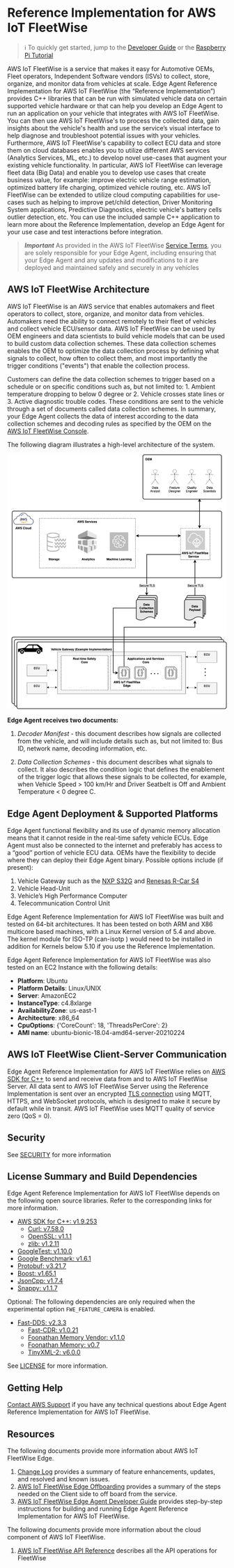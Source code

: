 Reference Implementation for AWS IoT FleetWise 
======================

> :information_source: To quickly get started, jump to the [Developer Guide](./docs/dev-guide/edge-agent-dev-guide.md)
  or the [Raspberry Pi Tutorial](./docs/rpi-tutorial/raspberry-pi-tutorial.md)

AWS IoT FleetWise is a service that makes it easy for Automotive OEMs, Fleet operators, Independent Software vendors (ISVs)  to collect, store, organize, and monitor data from vehicles at scale. Edge Agent Reference Implementation for AWS IoT FleetWise (the “Reference Implementation”) provides C++ libraries that can be run with simulated vehicle data on certain supported vehicle hardware or that can help you develop an Edge Agent to run  an application on your vehicle that integrates with AWS IoT FleetWise. You can then use AWS IoT FleetWise's to process the collected data, gain insights about the vehicle's health and use the service’s visual interface to help diagnose and troubleshoot potential issues with your vehicles. Furthermore, AWS IoT FleetWise's capability to collect ECU data and store them on cloud databases enables you to utilize different AWS services (Analytics Services, ML, etc.) to develop novel use-cases that augment your existing vehicle functionality.
In particular, AWS IoT FleetWise can leverage fleet data (Big Data) and enable you to develop use cases that create business value, for example: improve electric vehicle range estimation, optimized battery life charging, optimized vehicle routing, etc. AWS IoT FleetWise can be extended to utilize cloud computing capabilities for use-cases such as helping to improve pet/child detection, Driver Monitoring System applications, Predictive Diagnostics, electric vehicle's battery cells outlier detection, etc.
You can use the included sample C++ application to learn more about the Reference Implementation, develop an Edge Agent for your use case and test interactions before integration.


> _**Important**_ 
> As provided in the AWS IoT FleetWise [Service Terms](https://aws.amazon.com/service-terms/), you are solely responsible for your Edge Agent, including ensuring that your Edge Agent and any updates and modifications to it are deployed and maintained safely and securely in any vehicles 

## AWS IoT FleetWise Architecture

AWS IoT FleetWise is an AWS service that enables automakers and fleet operators to collect, store, organize, and monitor data from vehicles. Automakers need the ability to connect remotely to their fleet of vehicles and collect vehicle ECU/sensor data. AWS IoT FleetWise can be used by OEM engineers and data scientists to build vehicle models that can be used to build custom data collection schemes. These data collection schemes enables the OEM to optimize the data collection process by defining what signals to collect, how often to collect them, and most importantly the trigger conditions ("events") that enable the collection process.

Customers can define the data collection schemes to trigger based on a schedule or on specific conditions such as, but not limited to: 1. Ambient temperature dropping to below 0 degree or 2. Vehicle crosses state lines or 3. Active diagnostic trouble codes. These conditions are sent to the vehicle through a set of documents called data collection schemes. In summary, your  Edge Agent collects the data of interest according to the data collection schemes and decoding rules as specified by the OEM on the
[AWS IoT FleetWise Console](https://aws.amazon.com/iot-fleetwise/).

The  following diagram illustrates a high-level architecture of the system.





<img src="./docs/iot-FleetWise-architecture.png" />



**Edge Agent receives two documents:**

1. *Decoder Manifest* - this document describes how signals are collected from the vehicle, and will include details such as, but not limited to: Bus ID, network name, decoding information, etc. 

2. *Data Collection Schemes* - this document describes what signals to collect. It also describes the condition logic that defines the enablement of the trigger logic that allows these signals to be collected, for example, when Vehicle Speed > 100 km/Hr and Driver Seatbelt is Off and Ambient Temperature <  0 degree C. 

## Edge Agent Deployment & Supported Platforms

Edge Agent functional flexibility and its use of dynamic memory allocation means that it cannot reside in the real-time safety vehicle ECUs. Edge Agent must also be connected to the internet and preferably has access to a “good” portion of vehicle ECU data. OEMs have the flexibility to decide where they can deploy their  Edge Agent binary. Possible options include (if present):

1. Vehicle Gateway such as the [NXP S32G](https://www.nxp.com/products/processors-and-microcontrollers/arm-processors/s32g-vehicle-network-processors/s32g2-processors-for-vehicle-networking:S32G2) and [Renesas R-Car S4](https://www.renesas.com/jp/en/products/automotive-products/automotive-system-chips-socs/rtp8a779f0askb0sp2s-r-car-s4-reference-boardspider)
2. Vehicle Head-Unit
3. Vehicle’s High Performance Computer
4. Telecommunication Control Unit



Edge Agent Reference Implementation for AWS IoT FleetWise was built and tested on 64-bit architectures. It has been tested on both ARM and X86 multicore based machines, with a Linux Kernel version of 5.4 and above. The kernel module for ISO-TP (can-isotp ) would need to be installed in addition for Kernels below 5.10 if you use the Reference Implementation.

Edge Agent Reference Implementation for AWS IoT FleetWise was also tested on an EC2 Instance with the following details:


- **Platform**: Ubuntu
- **Platform Details**: Linux/UNIX
- **Server**: AmazonEC2
- **InstanceType**: c4.8xlarge
- **AvailabilityZone**: us-east-1
- **Architecture**: x86_64
- **CpuOptions**: {'CoreCount': 18, 'ThreadsPerCore': 2}
- **AMI name**: ubuntu-bionic-18.04-amd64-server-20210224



## AWS IoT FleetWise Client-Server Communication

Edge Agent Reference Implementation for AWS IoT FleetWise relies on [AWS SDK for C++](https://github.com/aws/aws-sdk-cpp) to send and receive data from and to AWS IoT FleetWise Server. All data sent to AWS IoT FleetWise Server using the Reference Implementation is sent over an encrypted [TLS connection](https://docs.aws.amazon.com/iot/latest/developerguide/data-encryption.html) using MQTT, HTTPS, and WebSocket protocols, which is designed to make it secure by default while in transit. AWS IoT FleetWise uses MQTT quality of service zero (QoS = 0).



## Security

See [SECURITY](./SECURITY.md) for more information



## License Summary and Build Dependencies
Edge Agent Reference Implementation for AWS IoT FleetWise depends on the following open source libraries. Refer to the corresponding links for more information.

* [AWS SDK for C++: v1.9.253](https://github.com/aws/aws-sdk-cpp)
  * [Curl: v7.58.0](https://github.com/curl/curl)
  * [OpenSSL: v1.1.1](https://github.com/openssl/openssl)
  * [zlib: v1.2.11](https://github.com/madler/zlib)
* [GoogleTest: v1.10.0](https://github.com/google/googletest)
* [Google Benchmark: v1.6.1](https://github.com/google/benchmark)
* [Protobuf: v3.21.7](https://github.com/protocolbuffers/protobuf)
* [Boost: v1.65.1](https://github.com/boostorg/boost)
* [JsonCpp: v1.7.4](https://github.com/open-source-parsers/jsoncpp)
* [Snappy: v1.1.7](https://github.com/google/snappy)

Optional: The following dependencies are only required when the experimental option `FWE_FEATURE_CAMERA` is enabled.

* [Fast-DDS: v2.3.3](https://github.com/eProsima/Fast-DDS)
  * [Fast-CDR: v1.0.21](https://github.com/eProsima/Fast-CDR)
  * [Foonathan Memory Vendor: v1.1.0](https://github.com/eProsima/foonathan_memory_vendor)
  * [Foonathan Memory: v0.7](https://github.com/foonathan/memory)
  * [TinyXML-2: v6.0.0](https://github.com/leethomason/tinyxml2)

See [LICENSE](./LICENSE) for more information.



## Getting Help

[Contact AWS Support](https://aws.amazon.com/contact-us/) if you have any technical questions about Edge Agent Reference Implementation for AWS IoT FleetWise.



## Resources

The following documents provide more information about AWS IoT FleetWise Edge.

1. [Change Log](./CHANGELOG.md) provides a summary of feature enhancements, updates, and resolved and known issues.
2. [AWS IoT FleetWise Edge Offboarding](./docs/AWS-IoTFleetWiseOffboarding.md) provides a summary of the steps needed on the Client side to off board from the service.
3. [AWS IoT FleetWise Edge Agent Developer Guide](./docs/dev-guide/edge-agent-dev-guide.md) provides step-by-step instructions for building and running Edge Agent Reference Implementation for AWS IoT FleetWise.

The following documents provide more information about the cloud component of AWS IoT FleetWise.
1. [AWS IoT FleetWise API Reference](https://docs.aws.amazon.com/iot-fleetwise/latest/APIReference/Welcome.html) describes all the API operations for FleetWise
